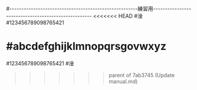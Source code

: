 #------------------------------------------------------練習用----------------------------------------------------
<<<<<<< HEAD
#淦
#123456789098765421

#abcdefghijklmnopqrsgovwxyz
=======
#123456789098765421
#淦
>>>>>>> parent of 7ab3745 (Update manual.md)
